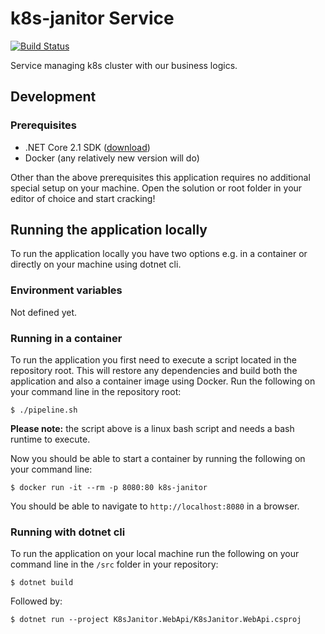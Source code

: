 # k8s-janitor Service
[![Build Status](https://dfds.visualstudio.com/DevelopmentExcellence/_apis/build/status/k8s-janitorservice-ci)](https://dfds.visualstudio.com/DevelopmentExcellence/_build/latest?definitionId=967)

Service managing k8s cluster with our business logics.

## Development

### Prerequisites
- .NET Core 2.1 SDK ([download](https://dotnet.microsoft.com/download/dotnet-core/2.1))
- Docker (any relatively new version will do)

Other than the above prerequisites this application requires no additional 
special setup on your machine. Open the solution or root folder in your 
editor of choice and start cracking!

## Running the application locally
To run the application locally you have two options e.g. in a container or directly 
on your machine using dotnet cli.

### Environment variables
Not defined yet.

### Running in a container
To run the application you first need to execute a script located in the repository 
root. This will restore any dependencies and build both the application and also a 
container image using Docker. Run the following on your command line in the repository 
root:

```shell
$ ./pipeline.sh
```

__Please note:__ the script above is a linux bash script and needs a bash runtime to execute.

Now you should be able to start a container by running the following on your command line:

```shell
$ docker run -it --rm -p 8080:80 k8s-janitor
```

You should be able to navigate to `http://localhost:8080` in a browser.

<!-- __Please note:__ The url above might return `404 - not found` - instead try an endpoint 
that the application serves e.g. `/swagger`. -->

### Running with dotnet cli
To run the application on your local machine run the following on your command line in 
the `/src` folder in your repository:

```shell
$ dotnet build
```

Followed by:

```shell
$ dotnet run --project K8sJanitor.WebApi/K8sJanitor.WebApi.csproj
```
